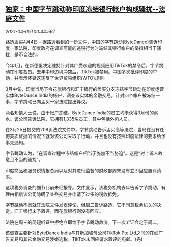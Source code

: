 <!--1617584463000-->
[独家：中国字节跳动称印度冻结银行帐户构成骚扰--法庭文件](https://cn.reuters.com/article/exclusive-bytedance-india-0404-sun-idCNKBS2BS01C)
------

<div><i>2021-04-05T00:44:56Z</i></div><p>路透孟买4月4日 - 据路透看到的一份文件，中国的字节跳动(ByteDance)告诉印度一家法院，印度政府在调查可能的逃税行为时冻结其银行帐户的举措相当于骚扰，是不合法的。</p><p>今年1月，在新德里决定维持针对其广受欢迎的视频应用TikTok的禁令后，字节跳动在印度裁员。去年中印边境冲突后，TikTok被禁用。中国多次批评印度的举动，并表示怀疑这违反了世界贸易组织(WTO)规则。</p><p>3月中旬，印度当局下令花旗银行和汇丰银行的孟买分支冻结字节跳动在印度运营实体ByteDance India的帐户，调查该实体的金融交易。针对四个帐户被冻结一事，字节跳动已向孟买一家法院提出异议。</p><p>两名知情人士说，由于帐户冻结，ByteDance India的员工均未获得3月份的薪水。该公司告诉法院，它拥有1,335名员工，其中包括外包人员。</p><p>在3月25日提交的209页法院文件中，字节跳动告诉孟买高等法院，当局在没有任何实质证据的情况下就对该公司采取了行动，并且也没有按照印度法律的要求给予事先通知。</p><p>字节跳动认为，“在调查过程中冻结帐户相当于施加不当胁迫”。这是“对上诉人故意且不当的骚扰”。</p><p>印度商品和服务税情报总局以及对其进行监督的财政部周末没有立即回应置评请求。</p><p>这项税务调查的细节此前未经报导。文件显示，该税务机构去年告诉字节跳动，有理由相信该公司隐瞒了某些交易并申请了过多的税收抵免。</p><p>字节跳动不愿就其法院文件发表评论，但周二告诉路透，它不同意税务机关的决定。汇丰银行未予置评，而花旗银行则没有回应。</p><p>法院在周三的简短听证中拒绝立即给予字节跳动救济。下一次听证会定于周二。</p><p>该调查主要针对ByteDance India与其新加坡母公司TikTok Pte Ltd之间的在线广告交易和其它金融交易涉嫌逃税。TikTok未回应请求置评的电邮。(完)</p>
